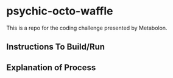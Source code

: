 # psychic-octo-waffle
This is a repo for the coding challenge presented by Metabolon.


## Instructions To Build/Run


## Explanation of Process
